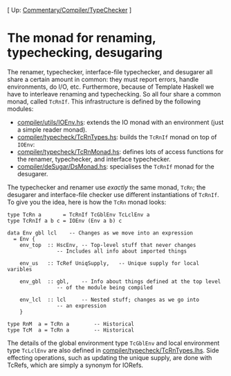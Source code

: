 
\[ Up: [Commentary/Compiler/TypeChecker](commentary/compiler/type-checker) \]


# The monad for renaming, typechecking, desugaring



The renamer, typechecker, interface-file typechecker, and desugarer all share a certain amount in common: they must report errors, handle environments, do I/O, etc.  Furthermore, because of Template Haskell we have to interleave renaming and typechecking.  So all four share a common monad, called `TcRnIf`.  This infrastructure is defined by the following modules:


- [compiler/utils/IOEnv.hs](/trac/ghc/browser/ghc/compiler/utils/IOEnv.hs): extends the IO monad with an environment (just a simple reader monad).
- [compiler/typecheck/TcRnTypes.hs](/trac/ghc/browser/ghc/compiler/typecheck/TcRnTypes.hs): builds the `TcRnIf` monad on top of `IOEnv`:
- [compiler/typecheck/TcRnMonad.hs](/trac/ghc/browser/ghc/compiler/typecheck/TcRnMonad.hs): defines lots of access functions for the renamer, typechecker, and interface typechecker.
- [compiler/deSugar/DsMonad.hs](/trac/ghc/browser/ghc/compiler/deSugar/DsMonad.hs): specialises the `TcRnIf` monad for the desugarer.


The typechecker and renamer use *exactly* the same monad, `TcRn`; the desugarer and interface-file checker use different instantiations of `TcRnIf`.  To give you the idea, here is how the `TcRn` monad looks:


```wiki
type TcRn a       = TcRnIf TcGblEnv TcLclEnv a
type TcRnIf a b c = IOEnv (Env a b) c

data Env gbl lcl	-- Changes as we move into an expression
  = Env {
	env_top	 :: HscEnv,	-- Top-level stuff that never changes
				-- Includes all info about imported things

	env_us   :: TcRef UniqSupply,	-- Unique supply for local varibles

	env_gbl  :: gbl,	-- Info about things defined at the top level
				-- of the module being compiled

	env_lcl  :: lcl		-- Nested stuff; changes as we go into 
				-- an expression
    }

type RnM  a = TcRn a		-- Historical
type TcM  a = TcRn a		-- Historical
```


The details of the global environment type `TcGblEnv` and local environment type `TcLclEnv` are also defined in [compiler/typecheck/TcRnTypes.lhs](/trac/ghc/browser/ghc/compiler/typecheck/TcRnTypes.lhs).  Side effecting operations, such as updating the unique supply, are done with TcRefs, which are simply a synonym for IORefs. 


